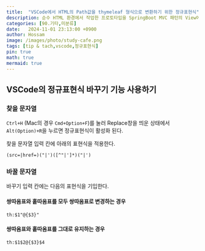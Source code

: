 ```yaml
---
title:  "VSCode에서 HTML의 Path값을 thymeleaf 형식으로 변환하기 위한 정규표현식"
description: 순수 HTML 환경에서 작업한 프로토타입을 SpringBoot MVC 패턴의 View에 적용하는 과정에서 `href="..."`나 `src="..."` 속성에 사용되는 Path값을 `th:href="@{...}`, `th:src="@{...}` 형태로 변환해야 한다. 일일이 처리하는 것은 매우 번거롭기 때문에 VSCode의 replace 기능에 정규표현식을 적용하면 쉽게 처리할 수 있다
categories: [90.기타,미분류]
date:   2024-11-01 23:13:00 +0900
author: Hossam
image: /images/photo/study-cafe.png
tags: [tip & tach,vscode,정규표현식]
pin: true
math: true
mermaid: true
---
```


## VSCode의 정규표현식 바꾸기 기능 사용하기

### 찾을 문자열

`Ctrl+H` (Mac의 경우 `Cmd+Option+F`)를 눌러 Replace창을 띄운 상태에서 `Alt(Option)+R`을 누르면 정규표현식이 활성화 된다.

찾을 문자열 입력 칸에 아래의 표현식을 적용한다.

```
(src=|href=)("|')([^"|']*)("|')
```

### 바꿀 문자열

바꾸기 입력 칸에는 다음의 표현식을 기입한다.

#### 쌍따옴표와 홑따옴표를 모두 쌍따옴표로 변경하는 경우

```
th:$1"@{$3}"
```

#### 쌍따옴표와 홑따옴표를 그대로 유지하는 경우

```
th:$1$2@{$3}$4
```